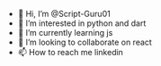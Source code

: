 - 👋 Hi, I’m @Script-Guru01
- 👀 I’m interested in python and dart
- 🌱 I’m currently learning js
- 💞️ I’m looking to collaborate on react
- 📫 How to reach me linkedin

<!---
Script-Guru01/Script-Guru01 is a ✨ special ✨ repository because its `README.md` (this file) appears on your GitHub profile.
You can click the Preview link to take a look at your changes.
--->
